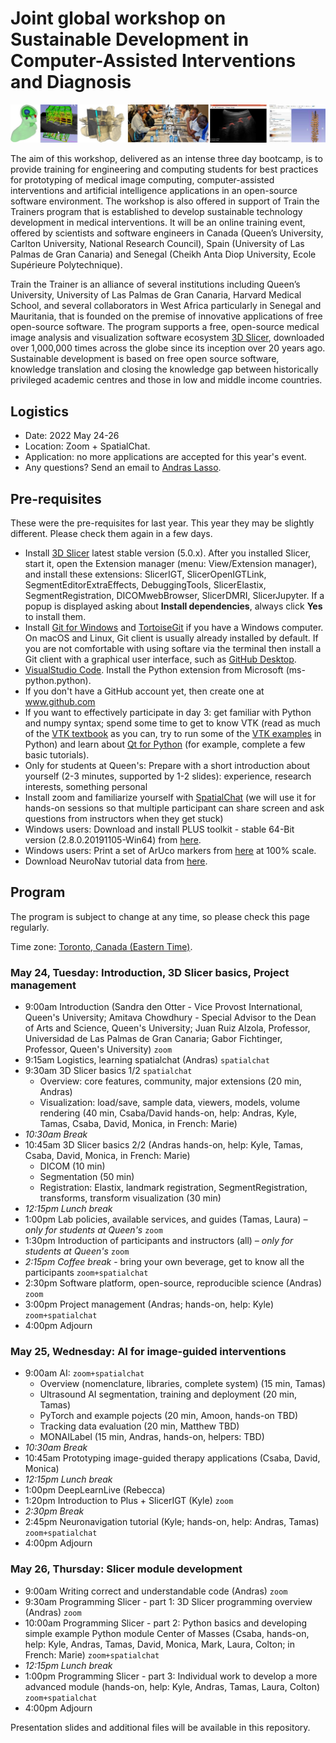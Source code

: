 # Joint global workshop on Sustainable Development in Computer-Assisted Interventions and Diagnosis

![](banner.jpg)

The aim of this workshop, delivered as an intense three day bootcamp, is to provide training for engineering and computing students for best practices for prototyping of medical image computing, computer-assisted interventions and artificial intelligence applications in an open-source software environment. The workshop is also offered in support of Train the Trainers program that is established to develop sustainable technology development in medical interventions. It will be an online training event, offered by scientists and software engineers in Canada (Queen’s University, Carlton University, National Research Council), Spain (University of Las Palmas de Gran Canaria) and Senegal (Cheikh Anta Diop University, Ecole Supérieure Polytechnique).
 
Train the Trainer is an alliance of several institutions including Queen’s University, University of Las Palmas de Gran Canaria, Harvard Medical School, and several collaborators in West Africa particularly in Senegal and Mauritania, that is founded on the premise of innovative applications of free open-source software. The program supports a free, open-source medical image analysis and visualization software ecosystem [3D Slicer](http://www.slicer.org), downloaded over 1,000,000 times across the globe since its inception over 20 years ago. Sustainable development is based on free open source software, knowledge translation and closing the knowledge gap between historically privileged academic centres and those in low and middle income countries. 

## Logistics

- Date:	2022 May 24-26
- Location: Zoom + SpatialChat.
- Application: no more applications are accepted for this year's event.
- Any questions? Send an email to [Andras Lasso](mailto:lasso@queensu.ca).

## Pre-requisites

These were the pre-requisites for last year. This year they may be slightly different. Please check them again in a few days.

- Install [3D Slicer](https://download.slicer.org/) latest stable version (5.0.x). After you installed Slicer, start it, open the Extension manager (menu: View/Extension manager), and install these extensions: SlicerIGT, SlicerOpenIGTLink, SegmentEditorExtraEffects, DebuggingTools, SlicerElastix, SegmentRegistration, DICOMwebBrowser, SlicerDMRI, SlicerJupyter. If a popup is displayed asking about **Install dependencies**, always click **Yes** to install them.
- Install [Git for Windows](https://git-scm.com/download/win) and [TortoiseGit](https://tortoisegit.org/) if you have a Windows computer. On macOS and Linux, Git client is usually already installed by default. If you are not comfortable with using softare via the terminal then install a Git client with a graphical user interface, such as [GitHub Desktop](https://desktop.github.com/).
- [VisualStudio Code](https://code.visualstudio.com/). Install the Python extension from Microsoft (ms-python.python).
- If you don't have a GitHub account yet, then create one at www.github.com
- If you want to effectively participate in day 3: get familiar with Python and numpy syntax; spend some time to get to know VTK (read as much of the [VTK textbook](https://vtk.org/vtk-textbook/) as you can, try to run some of the [VTK examples](https://kitware.github.io/vtk-examples/site/) in Python) and learn about [Qt for Python](https://www.qt.io/qt-for-python) (for example, complete a few basic tutorials).
- Only for students at Queen's: Prepare with a short introduction about yourself (2-3 minutes, supported by 1-2 slides): experience, research interests, something personal
- Install zoom and familiarize yourself with [SpatialChat](https://spatial.chat/s/TryMe) (we will use it for hands-on sessions so that multiple participant can share screen and ask questions from instructors when they get stuck)
- Windows users: Download and install PLUS toolkit - stable 64-Bit version (2.8.0.20191105-Win64) from [here](http://perk-software.cs.queensu.ca/plus/packages/stable/).
- Windows users: Print a set of ArUco markers from [here](https://github.com/PlusToolkit/PlusLibData/raw/master/ConfigFiles/OpticalMarkerTracker/marker_sheet_36h12.pdf) at 100% scale.
- Download NeuroNav tutorial data from [here](https://onedrive.live.com/?authkey=%21AFREW52wtFabFbc&id=7230D4DEC6058018%2129575&cid=7230D4DEC6058018).

## Program

The program is subject to change at any time, so please check this page regularly.

Time zone: [Toronto, Canada (Eastern Time)](https://www.timeanddate.com/worldclock/canada/toronto).

### May 24, Tuesday: Introduction, 3D Slicer basics, Project management
- 9:00am Introduction (Sandra den Otter - Vice Provost International, Queen's University; Amitava Chowdhury - Special Advisor to the Dean of Arts and Science, Queen's University; Juan Ruiz Alzola, Professor, Universidad de Las Palmas de Gran Canaria; Gabor Fichtinger, Professor, Queen's University) `zoom`
- 9:15am Logistics, learning spatialchat (Andras) `spatialchat`
- 9:30am 3D Slicer basics 1/2 `spatialchat`
  - Overview: core features, community, major extensions (20 min, Andras)
  - Visualization: load/save, sample data, viewers, models, volume rendering (40 min, Csaba/David hands-on, help: Andras, Kyle, Tamas, Csaba, David, Monica, in French: Marie)
- _10:30am Break_
- 10:45am 3D Slicer basics 2/2 (Andras hands-on, help: Kyle, Tamas, Csaba, David, Monica, in French: Marie)
  - DICOM (10 min)
  - Segmentation (50 min)
  - Registration: Elastix, landmark registration, SegmentRegistration, transforms, transform visualization (30 min)
- _12:15pm Lunch break_
- 1:00pm	Lab policies, available services, and guides (Tamas, Laura) _– only for students at Queen's_ `zoom`
- 1:30pm	Introduction of participants and instructors (all) _– only for students at Queen's_ `zoom`
- _2:15pm	Coffee break_ - bring your own beverage, get to know all the participants `zoom+spatialchat`
- 2:30pm	Software platform, open-source, reproducible science (Andras) `zoom`
- 3:00pm Project management (Andras; hands-on, help: Kyle) `zoom+spatialchat`
- 4:00pm	Adjourn

### May 25, Wednesday: AI for image-guided interventions
- 9:00am AI: `zoom+spatialchat`
  - Overview (nomenclature, libraries, complete system) (15 min, Tamas)
  - Ultrasound AI segmentation, training and deployment (20 min, Tamas)
  - PyTorch and example pojects (20 min, Amoon, hands-on TBD)
  - Tracking data evaluation (20 min, Matthew TBD)
  - MONAILabel (15 min, Andras, hands-on, helpers: TBD)
- _10:30am	Break_
- 10:45am Prototyping image-guided therapy applications (Csaba, David, Monica)
- _12:15pm	Lunch break_
- 1:00pm DeepLearnLive (Rebecca)
- 1:20pm Introduction to Plus + SlicerIGT (Kyle) `zoom`
- _2:30pm Break_
- 2:45pm Neuronavigation tutorial (Kyle; hands-on, help: Andras, Tamas) `zoom+spatialchat`
- 4:00pm	Adjourn

### May 26, Thursday: Slicer module development
- 9:00am	Writing correct and understandable code (Andras) `zoom`
- 9:30am	Programming Slicer - part 1: 3D Slicer programming overview (Andras) `zoom`
- 10:00am Programming Slicer - part 2: Python basics and developing simple example Python module Center of Masses (Csaba, hands-on, help: Kyle, Andras, Tamas, David, Monica, Mark, Laura, Colton; in French: Marie) `zoom+spatialchat`
- _12:15pm	Lunch break_
- 1:00pm	Programming Slicer - part 3: Individual work to develop a more advanced module (hands-on, help: Kyle, Andras, Tamas, Laura, Colton) `zoom+spatialchat`
- 4:00pm	Adjourn

Presentation slides and additional files will be available in this repository.
